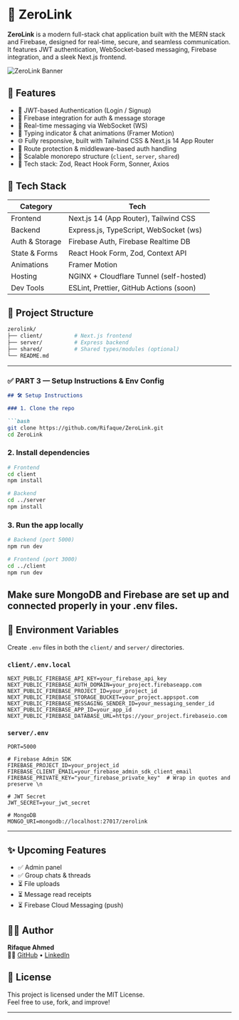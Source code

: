 # 🔗 ZeroLink

**ZeroLink** is a modern full-stack chat application built with the MERN stack and Firebase, designed for real-time, secure, and seamless communication. It features JWT authentication, WebSocket-based messaging, Firebase integration, and a sleek Next.js frontend.

![ZeroLink Banner](./client/public/banner.png) <!-- Replace with actual banner path if any -->

## 🚀 Features

- 🔐 JWT-based Authentication (Login / Signup)
- 🧠 Firebase integration for auth & message storage
- 📡 Real-time messaging via WebSocket (WS)
- 💬 Typing indicator & chat animations (Framer Motion)
- 🌐 Fully responsive, built with Tailwind CSS & Next.js 14 App Router
- 🧪 Route protection & middleware-based auth handling
- 🧱 Scalable monorepo structure (`client`, `server`, `shared`)
- 🧰 Tech stack: Zod, React Hook Form, Sonner, Axios

## 🧠 Tech Stack

| Category       | Tech                                     |
|----------------|------------------------------------------|
| Frontend       | Next.js 14 (App Router), Tailwind CSS    |
| Backend        | Express.js, TypeScript, WebSocket (ws)   |
| Auth & Storage | Firebase Auth, Firebase Realtime DB      |
| State & Forms  | React Hook Form, Zod, Context API        |
| Animations     | Framer Motion                            |
| Hosting        | NGINX + Cloudflare Tunnel (self-hosted)  |
| Dev Tools      | ESLint, Prettier, GitHub Actions (soon)  |

## 📁 Project Structure

```bash
zerolink/
├── client/          # Next.js frontend
├── server/          # Express backend
├── shared/          # Shared types/modules (optional)
└── README.md
```

---

### ✅ PART 3 — Setup Instructions & Env Config

```md
## 🛠 Setup Instructions

### 1. Clone the repo

```bash
git clone https://github.com/Rifaque/ZeroLink.git
cd ZeroLink
```

### 2. Install dependencies

```bash
# Frontend
cd client
npm install

# Backend
cd ../server
npm install

```

### 3. Run the app locally

```bash
# Backend (port 5000)
npm run dev

# Frontend (port 3000)
cd ../client
npm run dev


```
Make sure MongoDB and Firebase are set up and connected properly in your .env files.
---

## 🔐 Environment Variables

Create `.env` files in both the `client/` and `server/` directories.

### `client/.env.local`

```env
NEXT_PUBLIC_FIREBASE_API_KEY=your_firebase_api_key
NEXT_PUBLIC_FIREBASE_AUTH_DOMAIN=your_project.firebaseapp.com
NEXT_PUBLIC_FIREBASE_PROJECT_ID=your_project_id
NEXT_PUBLIC_FIREBASE_STORAGE_BUCKET=your_project.appspot.com
NEXT_PUBLIC_FIREBASE_MESSAGING_SENDER_ID=your_messaging_sender_id
NEXT_PUBLIC_FIREBASE_APP_ID=your_app_id
NEXT_PUBLIC_FIREBASE_DATABASE_URL=https://your_project.firebaseio.com
```

### `server/.env`

```env
PORT=5000

# Firebase Admin SDK
FIREBASE_PROJECT_ID=your_project_id
FIREBASE_CLIENT_EMAIL=your_firebase_admin_sdk_client_email
FIREBASE_PRIVATE_KEY="your_firebase_private_key"  # Wrap in quotes and preserve \n

# JWT Secret
JWT_SECRET=your_jwt_secret

# MongoDB
MONGO_URI=mongodb://localhost:27017/zerolink

```

---
<!-- ## 📸 Previews -->



## ✨ Upcoming Features

- ✅ Admin panel
- ✅ Group chats & threads
- ⏳ File uploads
- ⏳ Message read receipts
- ⏳ Firebase Cloud Messaging (push)

## 🧑‍💻 Author

**Rifaque Ahmed**  
👨‍💻 [GitHub](https://github.com/Rifaque) • [LinkedIn](https://linkedin.com/in/rifaque-akrami)

## 📝 License

This project is licensed under the MIT License.  
Feel free to use, fork, and improve!

---